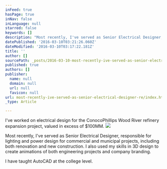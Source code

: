 ```yaml
---
inFeed: true
hasPage: true
inNav: false
inLanguage: null
starred: false
keywords: []
description: "Most recently, I've served as Senior Electrical Designer, responsible for lighting and power design for\_commercial and municipal projects, including both renovation and new construction. I also used my skills in 3D design to create animations of both engineering projects and company branding.\_"
datePublished: '2016-03-10T03:21:26.060Z'
dateModified: '2016-03-10T03:17:22.181Z'
title: ''
author: []
sourcePath: _posts/2016-03-10-most-recently-ive-served-as-senior-electrical-designer-re.md
published: true
authors: []
publisher:
  name: null
  domain: null
  url: null
  favicon: null
url: most-recently-ive-served-as-senior-electrical-designer-re/index.html
_type: Article

---
```

I've worked on electrical design for the ConocoPhillips Wood River refinery expansion project, valued in excess of $100MM.
![](https://the-grid-user-content.s3-us-west-2.amazonaws.com/83f0674e-b81f-465b-97d8-43451db6d9e7.jpg)

Most recently, I've served as Senior Electrical Designer, responsible for lighting and power design for commercial and municipal projects, including both renovation and new construction. I also used my skills in 3D design to create animations of both engineering projects and company branding. 

I have taught AutoCAD at the college level.
